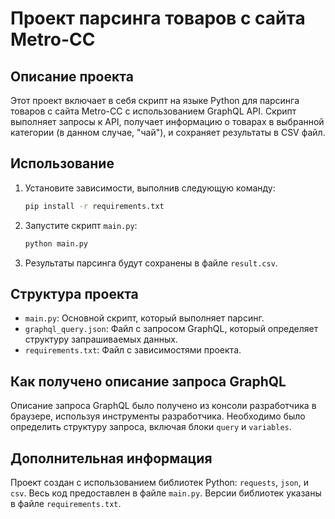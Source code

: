 # Проект парсинга товаров с сайта Metro-CC

## Описание проекта

Этот проект включает в себя скрипт на языке Python для парсинга товаров с сайта Metro-CC с использованием GraphQL API. Скрипт выполняет запросы к API, получает информацию о товарах в выбранной категории (в данном случае, "чай"), и сохраняет результаты в CSV файл.

## Использование

1. Установите зависимости, выполнив следующую команду:

    ```bash
    pip install -r requirements.txt
    ```

2. Запустите скрипт `main.py`:

    ```bash
    python main.py
    ```

3. Результаты парсинга будут сохранены в файле `result.csv`.

## Структура проекта

- `main.py`: Основной скрипт, который выполняет парсинг.
- `graphql_query.json`: Файл с запросом GraphQL, который определяет структуру запрашиваемых данных.
- `requirements.txt`: Файл с зависимостями проекта.

## Как получено описание запроса GraphQL

Описание запроса GraphQL было получено из консоли разработчика в браузере, используя инструменты разработчика. Необходимо было определить структуру запроса, включая блоки `query` и `variables`.

## Дополнительная информация

Проект создан с использованием библиотек Python: `requests`, `json`, и `csv`. Весь код предоставлен в файле `main.py`. Версии библиотек указаны в файле `requirements.txt`.
